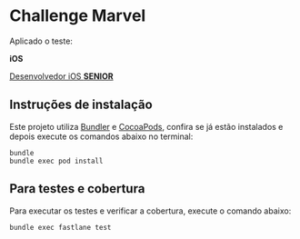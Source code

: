 # Challenge Marvel

Aplicado o teste:

**iOS**

[Desenvolvedor iOS **SENIOR**](./README_Senior.md)

## Instruções de instalação

Este projeto utiliza [Bundler](http://bundler.io) e [CocoaPods](https://cocoapods.org), confira se já estão instalados e depois execute os comandos abaixo no terminal:
```
bundle
bundle exec pod install
```

## Para testes e cobertura

Para executar os testes e verificar a cobertura, execute o comando abaixo:
```
bundle exec fastlane test
```
